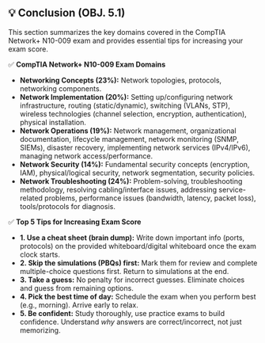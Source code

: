 ## 💡 Conclusion (OBJ. 5.1)
This section summarizes the key domains covered in the CompTIA Network+ N10-009 exam and provides essential tips for increasing your exam score.

✅ **CompTIA Network+ N10-009 Exam Domains**
- **Networking Concepts (23%):** Network topologies, protocols, networking components.
- **Network Implementation (20%):** Setting up/configuring network infrastructure, routing (static/dynamic), switching (VLANs, STP), wireless technologies (channel selection, encryption, authentication), physical installation.
- **Network Operations (19%):** Network management, organizational documentation, lifecycle management, network monitoring (SNMP, SIEMs), disaster recovery, implementing network services (IPv4/IPv6), managing network access/performance.
- **Network Security (14%):** Fundamental security concepts (encryption, IAM), physical/logical security, network segmentation, security policies.
- **Network Troubleshooting (24%):** Problem-solving, troubleshooting methodology, resolving cabling/interface issues, addressing service-related problems, performance issues (bandwidth, latency, packet loss), tools/protocols for diagnosis.

✅ **Top 5 Tips for Increasing Exam Score**
- **1. Use a cheat sheet (brain dump):** Write down important info (ports, protocols) on the provided whiteboard/digital whiteboard once the exam clock starts.
- **2. Skip the simulations (PBQs) first:** Mark them for review and complete multiple-choice questions first. Return to simulations at the end.
- **3. Take a guess:** No penalty for incorrect guesses. Eliminate choices and guess from remaining options.
- **4. Pick the best time of day:** Schedule the exam when you perform best (e.g., morning). Arrive early to relax.
- **5. Be confident:** Study thoroughly, use practice exams to build confidence. Understand *why* answers are correct/incorrect, not just memorizing.